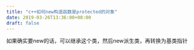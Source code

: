 ```yaml
---
title: "c++如何new构造函数是protected的对象"
date: 2019-03-26T13:36:00+08:00
draft: false
---
```


如果确实要new的话，可以继承这个类，然后new派生类，再转换为基类指针


